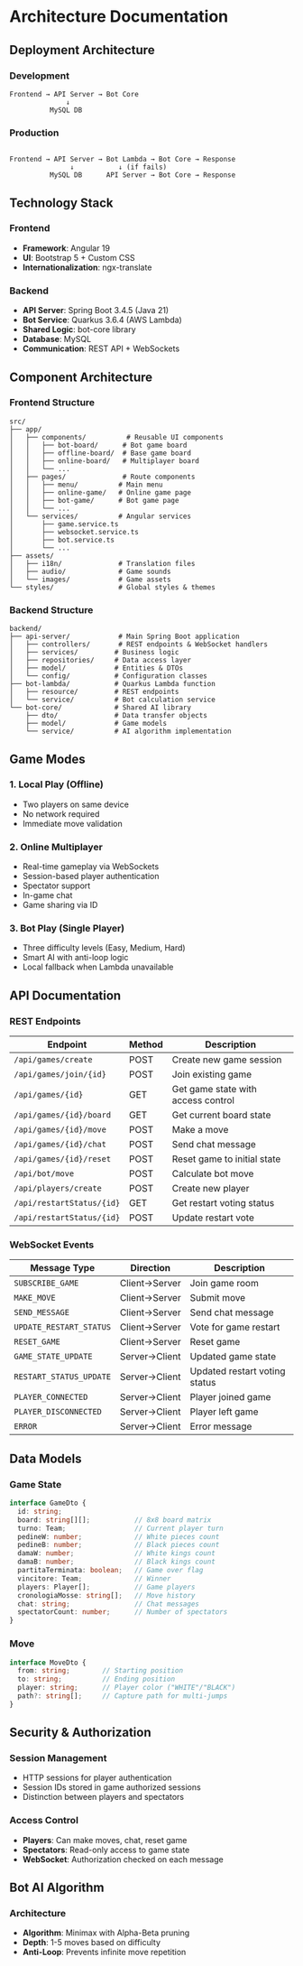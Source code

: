 # Architecture Documentation

## Deployment Architecture

### Development
```
Frontend → API Server → Bot Core
              ↓
          MySQL DB
```

### Production
```

Frontend → API Server → Bot Lambda → Bot Core → Response
               ↓           ↓ (if fails)
          MySQL DB      API Server → Bot Core → Response
```

## Technology Stack

### Frontend
- **Framework**: Angular 19
- **UI**: Bootstrap 5 + Custom CSS
- **Internationalization**: ngx-translate

### Backend
- **API Server**: Spring Boot 3.4.5 (Java 21)
- **Bot Service**: Quarkus 3.6.4 (AWS Lambda)
- **Shared Logic**: bot-core library
- **Database**: MySQL
- **Communication**: REST API + WebSockets

## Component Architecture

### Frontend Structure
```
src/
├── app/
│   ├── components/          # Reusable UI components
│   │   ├── bot-board/      # Bot game board
│   │   ├── offline-board/  # Base game board
│   │   ├── online-board/   # Multiplayer board
│   │   └── ...
│   ├── pages/              # Route components
│   │   ├── menu/          # Main menu
│   │   ├── online-game/   # Online game page
│   │   ├── bot-game/      # Bot game page
│   │   └── ...
│   └── services/          # Angular services
│       ├── game.service.ts
│       ├── websocket.service.ts
│       ├── bot.service.ts
│       └── ...
├── assets/
│   ├── i18n/              # Translation files
│   ├── audio/             # Game sounds
│   └── images/            # Game assets
└── styles/                # Global styles & themes
```

### Backend Structure
```
backend/
├── api-server/            # Main Spring Boot application
│   ├── controllers/       # REST endpoints & WebSocket handlers
│   ├── services/         # Business logic
│   ├── repositories/     # Data access layer
│   ├── model/            # Entities & DTOs
│   └── config/           # Configuration classes
├── bot-lambda/           # Quarkus Lambda function
│   ├── resource/         # REST endpoints
│   └── service/          # Bot calculation service
└── bot-core/             # Shared AI library
    ├── dto/              # Data transfer objects
    ├── model/            # Game models
    └── service/          # AI algorithm implementation
```

## Game Modes

### 1. Local Play (Offline)
- Two players on same device
- No network required
- Immediate move validation

### 2. Online Multiplayer
- Real-time gameplay via WebSockets
- Session-based player authentication
- Spectator support
- In-game chat
- Game sharing via ID

### 3. Bot Play (Single Player)
- Three difficulty levels (Easy, Medium, Hard)
- Smart AI with anti-loop logic
- Local fallback when Lambda unavailable

## API Documentation

### REST Endpoints

| Endpoint                   | Method | Description                                              |
|----------------------------|--------|----------------------------------------------------------|
| `/api/games/create`        | POST   | Create new game session                                  |
| `/api/games/join/{id}`     | POST   | Join existing game                                       |
| `/api/games/{id}`          | GET    | Get game state with access control                      |
| `/api/games/{id}/board`    | GET    | Get current board state                                  |
| `/api/games/{id}/move`     | POST   | Make a move                                              |
| `/api/games/{id}/chat`     | POST   | Send chat message                                        |
| `/api/games/{id}/reset`    | POST   | Reset game to initial state                             |
| `/api/bot/move`            | POST   | Calculate bot move                                       |
| `/api/players/create`      | POST   | Create new player                                        |
| `/api/restartStatus/{id}`  | GET    | Get restart voting status                               |
| `/api/restartStatus/{id}`  | POST   | Update restart vote                                      |

### WebSocket Events

| Message Type              | Direction    | Description                     |
|---------------------------|-------------|---------------------------------|
| `SUBSCRIBE_GAME`          | Client→Server| Join game room                  |
| `MAKE_MOVE`               | Client→Server| Submit move                     |
| `SEND_MESSAGE`            | Client→Server| Send chat message               |
| `UPDATE_RESTART_STATUS`   | Client→Server| Vote for game restart           |
| `RESET_GAME`              | Client→Server| Reset game                      |
| `GAME_STATE_UPDATE`       | Server→Client| Updated game state              |
| `RESTART_STATUS_UPDATE`   | Server→Client| Updated restart voting status   |
| `PLAYER_CONNECTED`        | Server→Client| Player joined game              |
| `PLAYER_DISCONNECTED`     | Server→Client| Player left game                |
| `ERROR`                   | Server→Client| Error message                   |

## Data Models

### Game State
```typescript
interface GameDto {
  id: string;
  board: string[][];           // 8x8 board matrix
  turno: Team;                 // Current player turn
  pedineW: number;             // White pieces count
  pedineB: number;             // Black pieces count
  damaW: number;               // White kings count
  damaB: number;               // Black kings count
  partitaTerminata: boolean;   // Game over flag
  vincitore: Team;             // Winner
  players: Player[];           // Game players
  cronologiaMosse: string[];   // Move history
  chat: string;                // Chat messages
  spectatorCount: number;      // Number of spectators
}
```

### Move
```typescript
interface MoveDto {
  from: string;        // Starting position
  to: string;          // Ending position
  player: string;      // Player color ("WHITE"/"BLACK")
  path?: string[];     // Capture path for multi-jumps
}
```

## Security & Authorization

### Session Management
- HTTP sessions for player authentication
- Session IDs stored in game authorized sessions
- Distinction between players and spectators

### Access Control
- **Players**: Can make moves, chat, reset game
- **Spectators**: Read-only access to game state
- **WebSocket**: Authorization checked on each message

## Bot AI Algorithm

### Architecture
- **Algorithm**: Minimax with Alpha-Beta pruning
- **Depth**: 1-5 moves based on difficulty
- **Anti-Loop**: Prevents infinite move repetition